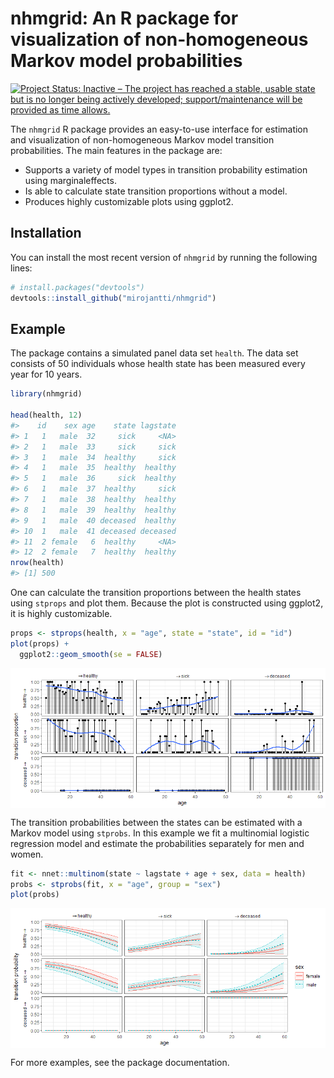 
<!-- README.md is generated from README.Rmd. Please edit that file -->

# nhmgrid: An R package for visualization of non-homogeneous Markov model probabilities

<!-- badges: start -->

[![Project Status: Inactive – The project has reached a stable, usable
state but is no longer being actively developed; support/maintenance
will be provided as time
allows.](https://www.repostatus.org/badges/latest/inactive.svg)](https://www.repostatus.org/#inactive)
<!-- badges: end -->

The `nhmgrid` R package provides an easy-to-use interface for estimation
and visualization of non-homogeneous Markov model transition
probabilities. The main features in the package are:

- Supports a variety of model types in transition probability estimation
  using marginaleffects.
- Is able to calculate state transition proportions without a model.
- Produces highly customizable plots using ggplot2.

## Installation

You can install the most recent version of `nhmgrid` by running the
following lines:

``` r
# install.packages("devtools")
devtools::install_github("mirojantti/nhmgrid")
```

## Example

The package contains a simulated panel data set `health`. The data set
consists of 50 individuals whose health state has been measured every
year for 10 years.

``` r
library(nhmgrid)

head(health, 12)
#>    id    sex age    state lagstate
#> 1   1   male  32     sick     <NA>
#> 2   1   male  33     sick     sick
#> 3   1   male  34  healthy     sick
#> 4   1   male  35  healthy  healthy
#> 5   1   male  36     sick  healthy
#> 6   1   male  37  healthy     sick
#> 7   1   male  38  healthy  healthy
#> 8   1   male  39  healthy  healthy
#> 9   1   male  40 deceased  healthy
#> 10  1   male  41 deceased deceased
#> 11  2 female   6  healthy     <NA>
#> 12  2 female   7  healthy  healthy
nrow(health)
#> [1] 500
```

One can calculate the transition proportions between the health states
using `stprops` and plot them. Because the plot is constructed using
ggplot2, it is highly customizable.

``` r
props <- stprops(health, x = "age", state = "state", id = "id")
plot(props) +
  ggplot2::geom_smooth(se = FALSE)
```

<img src="man/figures/README-props-1.png" style="display: block; margin: auto;" />

The transition probabilities between the states can be estimated with a
Markov model using `stprobs`. In this example we fit a multinomial
logistic regression model and estimate the probabilities separately for
men and women.

``` r
fit <- nnet::multinom(state ~ lagstate + age + sex, data = health)
probs <- stprobs(fit, x = "age", group = "sex")
plot(probs)
```

<img src="man/figures/README-probs-1.png" style="display: block; margin: auto;" />

For more examples, see the package documentation.
